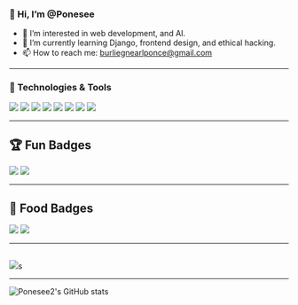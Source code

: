 ### 👋 Hi, I’m @Ponesee  
- 👀 I’m interested in web development, and AI.  
- 🌱 I’m currently learning Django, frontend design, and ethical hacking.  
- 📫 How to reach me: burliegnearlponce@gmail.com  
---

### 🔧 Technologies & Tools  
<p align="left">
  <img src="https://img.shields.io/badge/ChatGPT-74aa9c?style=for-the-badge&logo=openai&logoColor=white" />
  <img src="https://img.shields.io/badge/Twilio-F22F46?style=for-the-badge&logo=Twilio&logoColor=white" />
  <img src="https://img.shields.io/badge/Django-092E20?style=for-the-badge&logo=django&logoColor=green" />
  <img src="https://img.shields.io/badge/MongoDB-4EA94B?style=for-the-badge&logo=mongodb&logoColor=white" />
  <img src="https://img.shields.io/badge/Sqlite-003B57?style=for-the-badge&logo=sqlite&logoColor=white" />
  <img src="https://img.shields.io/badge/VSCode-0078D4?style=for-the-badge&logo=visual%20studio%20code&logoColor=white" />
  <img src="https://img.shields.io/badge/Visual_Studio-5C2D91?style=for-the-badge&logo=visual%20studio&logoColor=white" />
  <img src="https://img.shields.io/badge/Sublime_Text-575757?style=for-the-badge&logo=sublime-text&logoColor=important" />
</p>

---

## 🏆 Fun Badges  
<p align="left">
  <img src="[https://img.shields.io/badge/Hacker-E34F26?style=for-the-badge&logo=kalilinux&logoColor=white]" />
  <img src="https://img.shields.io/badge/Proud-Developer-orange?style=for-the-badge&logo=python&logoColor=white"/>
</p>

---

## 🍔 Food Badges  
<p align="left">
  <img src="https://img.shields.io/badge/KFC-F40027?style=for-the-badge&logo=kfc&logoColor=white" />
  <img src="https://img.shields.io/badge/McDonald's-FBC817?style=for-the-badge&logo=McDonald's&logoColor=white" />
</p>

---

##
<p align="left">
    <img src="https://media4.giphy.com/media/v1.Y2lkPTc5MGI3NjExaGVlNjRoNXUza3k3MTg2NWdmY3U1c2gxdWtra2g3NHowbnl6NjFsNSZlcD12MV9pbnRlcm5hbF9naWZfYnlfaWQmY3Q9Zw/VbnUQpnihPSIgIXuZv/giphy.gif">s
</p>


---

![Ponesee2's GitHub stats](https://github-readme-stats.vercel.app/api?username=Ponesee2&show_icons=true&theme=radical)



